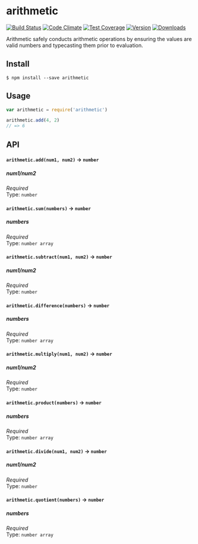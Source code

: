 # arithmetic
[![Build Status](https://travis-ci.org/bsiddiqui/arithmetic.svg?branch=master)](https://travis-ci.org/bsiddiqui/arithmetic) [![Code Climate](https://codeclimate.com/github/bsiddiqui/arithmetic/badges/gpa.svg)](https://codeclimate.com/github/bsiddiqui/arithmetic) [![Test Coverage](https://codeclimate.com/github/bsiddiqui/arithmetic/badges/coverage.svg)](https://codeclimate.com/github/bsiddiqui/arithmetic) [![Version](https://badge.fury.io/js/arithmetic.svg)](http://badge.fury.io/js/arithmetic) [![Downloads](http://img.shields.io/npm/dm/arithmetic.svg)](https://www.npmjs.com/package/arithmetic)

Arithmetic safely conducts arithmetic operations by ensuring the values are valid numbers and typecasting them prior to evaluation.

## Install
``
$ npm install --save arithmetic
``

## Usage
```js
var arithmetic = require('arithmetic')

arithmetic.add(4, 2)
// => 6
```

## API

#### `arithmetic.add(num1, num2)` -> `number`

##### num1/num2
*Required* <br>
Type: `number`

#### `arithmetic.sum(numbers)` -> `number`

##### numbers
*Required* <br>
Type: `number array`

#### `arithmetic.subtract(num1, num2)` -> `number`

##### num1/num2
*Required* <br>
Type: `number`

#### `arithmetic.difference(numbers)` -> `number`

##### numbers
*Required* <br>
Type: `number array`

#### `arithmetic.multiply(num1, num2)` -> `number`

##### num1/num2
*Required* <br>
Type: `number`

#### `arithmetic.product(numbers)` -> `number`

##### numbers
*Required* <br>
Type: `number array`

#### `arithmetic.divide(num1, num2)` -> `number`

##### num1/num2
*Required* <br>
Type: `number`

#### `arithmetic.quotient(numbers)` -> `number`

##### numbers
*Required* <br>
Type: `number array`
